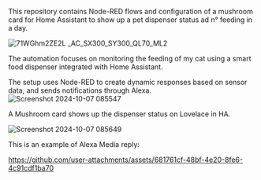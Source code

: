 This repository contains Node-RED flows and configuration of a mushroom card for Home Assistant to show up a pet dispenser status ad n° feeding in a day. 

![71WGhm2ZE2L __AC_SX300_SY300_QL70_ML2_](https://github.com/user-attachments/assets/46fc1b54-3abe-4e3e-b1bc-af563d01062f)

The automation focuses on monitoring the feeding of my cat using a smart food dispenser integrated with Home Assistant. 

The setup uses Node-RED to create dynamic responses based on sensor data, and sends notifications through Alexa.
![Screenshot 2024-10-07 085547](https://github.com/user-attachments/assets/4bf8d25e-81c4-40fb-9408-2879797b340f)

A Mushroom card shows up the dispenser status on Lovelace in HA.

![Screenshot 2024-10-07 085649](https://github.com/user-attachments/assets/d834bf48-7162-414b-89bb-4d7eb8e694ca)

This is an example of Alexa Media reply:



https://github.com/user-attachments/assets/681761cf-48bf-4e20-8fe6-4c91cdf1ba70

